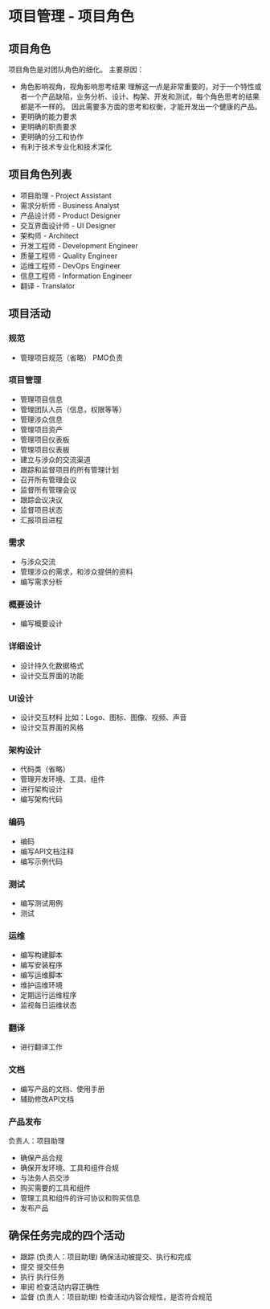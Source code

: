 # 项目管理 - 项目角色

## 项目角色
项目角色是对团队角色的细化。
主要原因：
- 角色影响视角，视角影响思考结果
  理解这一点是非常重要的，对于一个特性或者一个产品缺陷，业务分析、设计、构架、开发和测试，每个角色思考的结果都是不一样的。
  因此需要多方面的思考和权衡，才能开发出一个健康的产品。
- 更明确的能力要求
- 更明确的职责要求
- 更明确的分工和协作
- 有利于技术专业化和技术深化

## 项目角色列表

- 项目助理 - Project Assistant
- 需求分析师 - Business Analyst
- 产品设计师 - Product Designer
- 交互界面设计师 - UI Designer
- 架构师 - Architect
- 开发工程师 - Development Engineer
- 质量工程师 - Quality Engineer
- 运维工程师 - DevOps Engineer
- 信息工程师 - Information Engineer
- 翻译 - Translator

## 项目活动

### 规范
- 管理项目规范（省略）
  PMO负责

### 项目管理
- 管理项目信息
- 管理团队人员（信息，权限等等）
- 管理涉众信息
- 管理项目资产
- 管理项目仪表板
- 管理项目仪表板
- 建立与涉众的交流渠道
- 跟踪和监督项目的所有管理计划
- 召开所有管理会议
- 监督所有管理会议
- 跟踪会议决议
- 监督项目状态
- 汇报项目进程

### 需求
- 与涉众交流
- 管理涉众的需求，和涉众提供的资料
- 编写需求分析

### 概要设计
- 编写概要设计

### 详细设计
- 设计持久化数据格式
- 设计交互界面的功能

### UI设计
- 设计交互材料
  比如：Logo、图标、图像、视频、声音
- 设计交互界面的风格

### 架构设计
- 代码类（省略）
- 管理开发环境、工具、组件
- 进行架构设计
- 编写架构代码

### 编码
- 编码
- 编写API文档注释
- 编写示例代码

### 测试
- 编写测试用例
- 测试

### 运维
- 编写构建脚本
- 编写安装程序
- 编写运维脚本
- 维护运维环境
- 定期运行运维程序
- 监视每日运维状态

### 翻译
- 进行翻译工作

### 文档
- 编写产品的文档、使用手册
- 辅助修改API文档

### 产品发布
负责人：项目助理

- 确保产品合规
- 确保开发环境、工具和组件合规
- 与法务人员交涉
- 购买需要的工具和组件
- 管理工具和组件的许可协议和购买信息
- 发布产品

## 确保任务完成的四个活动
- 跟踪 (负责人：项目助理)
  确保活动被提交、执行和完成
- 提交
  提交任务
- 执行
  执行任务
- 审阅
  检查活动内容正确性
- 监督 (负责人：项目助理)
  检查活动内容合规性，是否符合规范
